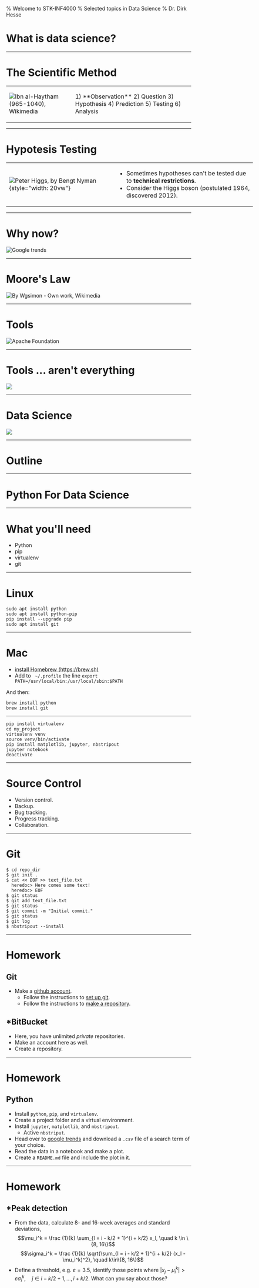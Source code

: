 % Welcome to STK-INF4000
% Selected topics in Data Science
% Dr. Dirk Hesse

# What is data science?

---

# The Scientific Method

<table>
<tr>
<td>

![Ibn al-Haytham (965-1040), Wikimedia](img/Alhazen.gif)

<td>
1) **Observation**
2) Question
3) Hypothesis
4) Prediction
5) Testing
6) Analysis
</tr>
</table>

---

# Hypotesis Testing

<table style="width: 70vw"><tr>
<td>

![Peter Higgs, by Bengt Nyman](img/higgs.jpg){style="width: 20vw"}

<td>

- Sometimes hypotheses can't be tested due to **technical restrictions**.
- Consider the Higgs boson (postulated 1964, discovered 2012).

</tr></table>

---

# Why now?

![Google trends](img/ds_trend.png)


---

# Moore's Law

![By Wgsimon - Own work, Wikimedia](img/moore.svg)

---

# Tools

![Apache Foundation](img/apache.png)

---

# Tools ... aren't everything

![](img/ModelingInfluence.png)

---

# Data Science

![](img/Circles.png)


---

# Outline


---

# Python For Data Science

---

# What you'll need

- Python
- pip
- virtualenv
- git

---

# Linux

    sudo apt install python
    sudo apt install python-pip
    pip install --upgrade pip
    sudo apt install git

---

# Mac

- [install Homebrew (https://brew.sh)](https://brew.sh)
- Add to ` ~/.profile` the line `export PATH=/usr/local/bin:/usr/local/sbin:$PATH`

And then:

    brew install python
    brew install git

---

    pip install virtualenv
    cd my_project
    virtualenv venv
    source venv/bin/activate
    pip install matplotlib, jupyter, nbstripout
    jupyter notebook
    deactivate


---

# Source Control

- Version control.
- Backup.
- Bug tracking.
- Progress tracking.
- Collaboration.

---

# Git

    $ cd repo_dir
    $ git init .
    $ cat << EOF >> text_file.txt
      heredoc> Here comes some text!
      heredoc> EOF
    $ git status
    $ git add text_file.txt
    $ git status
    $ git commit -m "Initial commit."
    $ git status
    $ git log
    $ nbstripout --install

---

# Homework

## Git

- Make a [github account](https://github.com).
    - Follow the instructions to [set up git][gsu].
    - Follow the instructions to [make a repository][mkr].

[gsu]: https://help.github.com/articles/set-up-git/
[mkr]: https://help.github.com/articles/create-a-repo/

## *BitBucket

- Here, you have unlimited *private* repositories.
- Make an account here as well.
- Create a repository.

---

# Homework

## Python

- Install `python`, `pip`, and `virtualenv`.
- Create a project folder and a virtual environment.
- Install `jupyter`, `matplotlib`, and `mbstripout`.
    - Active `nbstriput`.
- Head over to [google trends][gtr] and download a `.csv` file of a
  search term of your choice.
- Read the data in a notebook and make a plot.
- Create a `README.md` file and include the plot in it.

---

# Homework

## *Peak detection

- From the data, calculate 8- and 16-week averages and standard
  deviations,
    $$\mu_i^k = \frac {1}{k} \sum_{l = i - k/2 + 1}^{i + k/2} x_l,
  \quad k \in \{8, 16\}$$
    $$\sigma_i^k = \frac {1}{k} \sqrt{\sum_{l = i - k/2 + 1}^{i + k/2}
  (x_l - \mu_i^k)^2}, \quad k\in\{8, 16\}$$
- Define a threshold, e.g. $\varepsilon = 3.5$, identify those points
  where $|x_j - \mu_i^k| > \varepsilon \sigma_i^k, \quad j \in {i -
  k/2 + 1, \ldots, i + k/2}$. What can you say about those?

[gtr]: https://google.com/trends

